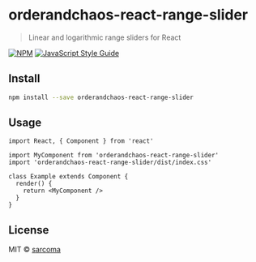 # orderandchaos-react-range-slider

> Linear and logarithmic range sliders for React

[![NPM](https://img.shields.io/npm/v/@orderandchaos/react-range-slider.svg)](https://www.npmjs.com/package/@orderandchaos/react-range-slider) [![JavaScript Style Guide](https://img.shields.io/badge/code_style-standard-brightgreen.svg)](https://standardjs.com)

## Install

```bash
npm install --save orderandchaos-react-range-slider
```

## Usage

```tsx
import React, { Component } from 'react'

import MyComponent from 'orderandchaos-react-range-slider'
import 'orderandchaos-react-range-slider/dist/index.css'

class Example extends Component {
  render() {
    return <MyComponent />
  }
}
```

## License

MIT © [sarcoma](https://github.com/sarcoma)

